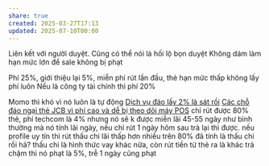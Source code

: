 ```yaml
---
share: true
created: 2025-03-27T17:13
updated: 2025-07-10T00:00
---
```

Liên kết với người duyệt. Cũng có thể nói là hối lộ bọn duyệt 
Không dám làm hạn mức lớn để sale không bị phạt


Phí 25%, giới thiệu lại 5%, miễn phí rút lần đầu, thẻ hạn mức thấp không lấy phí luôn
Nếu là công ty tài chính thì phí 20%

Momo thì khó vì nó luôn là tự động
[Dịch vụ đáo lấy 2% là sát rồi](../../../T%C3%ACnh%20h%C3%ACnh%20%E1%BB%9F%20Vi%E1%BB%87t%20Nam/L%C4%A9nh%20v%E1%BB%B1c%20c%E1%BB%A5%20th%E1%BB%83/T%E1%BB%95%20ch%E1%BB%A9c%20t%C3%ADn%20d%E1%BB%A5ng/T%E1%BB%95%20ch%E1%BB%A9c%20t%C3%ADn%20d%E1%BB%A5ng%20phi%20ng%C3%A2n%20h%C3%A0ng/D%E1%BB%8Bch%20v%E1%BB%A5%20%C4%91%C3%A1o%20th%E1%BA%BB/D%E1%BB%8Bch%20v%E1%BB%A5%20%C4%91%C3%A1o%20l%E1%BA%A5y%202%25%20l%C3%A0%20s%C3%A1t%20r%E1%BB%93i.md)
[Các chỗ đáo ngại thẻ JCB vì phí cao và dễ bị theo dõi máy POS](../../../T%C3%ACnh%20h%C3%ACnh%20%E1%BB%9F%20Vi%E1%BB%87t%20Nam/L%C4%A9nh%20v%E1%BB%B1c%20c%E1%BB%A5%20th%E1%BB%83/T%E1%BB%95%20ch%E1%BB%A9c%20t%C3%ADn%20d%E1%BB%A5ng/T%E1%BB%95%20ch%E1%BB%A9c%20t%C3%ADn%20d%E1%BB%A5ng%20phi%20ng%C3%A2n%20h%C3%A0ng/D%E1%BB%8Bch%20v%E1%BB%A5%20%C4%91%C3%A1o%20th%E1%BA%BB/C%C3%A1c%20ch%E1%BB%97%20%C4%91%C3%A1o%20ng%E1%BA%A1i%20th%E1%BA%BB%20JCB%20v%C3%AC%20ph%C3%AD%20cao%20v%C3%A0%20d%E1%BB%85%20b%E1%BB%8B%20theo%20d%C3%B5i%20m%C3%A1y%20POS.md)
chỉ rút được 80% thẻ, phí techcom là 4% nhưng nó sẽ k được miễn lãi 45-55 ngày như bình thường mà nó tính lãi ngày, nếu chỉ rút 1 ngày hôm sau trả lại thì được.
nếu profile uy tín thì rút thấu chi lãi thấp hơn nhiều
trên 80% đã tính là thấu chi rồi hả?
thấu chi là hình thức vay khác nữa, còn rút tiền từ thẻ ra là khác
trả chậm thì nó phạt là 5%, trễ 1 ngày cũng phạt
